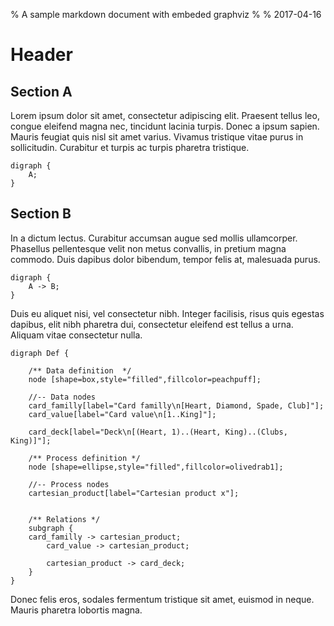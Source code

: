% A sample markdown document with embeded graphviz
%
% 2017-04-16

# Header

## Section A

Lorem ipsum dolor sit amet, consectetur adipiscing elit. Praesent tellus leo, congue eleifend magna nec, tincidunt lacinia turpis. Donec a ipsum sapien. Mauris feugiat quis nisl sit amet varius. Vivamus tristique vitae purus in sollicitudin. Curabitur et turpis ac turpis pharetra tristique.

~~~  graphviz
digraph {
    A;
}
~~~

## Section B

In a dictum lectus. Curabitur accumsan augue sed mollis ullamcorper. Phasellus pellentesque velit non metus convallis, in pretium magna commodo. Duis dapibus dolor bibendum, tempor felis at, malesuada purus.

~~~  graphviz
digraph {
    A -> B;
}
~~~

Duis eu aliquet nisi, vel consectetur nibh. Integer facilisis, risus quis egestas dapibus, elit nibh pharetra dui, consectetur eleifend est tellus a urna. Aliquam vitae consectetur nulla.

~~~  graphviz
digraph Def {

    /** Data definition  */
    node [shape=box,style="filled",fillcolor=peachpuff];

    //-- Data nodes
    card_familly[label="Card familly\n[Heart, Diamond, Spade, Club]"];
    card_value[label="Card value\n[1..King]"];

    card_deck[label="Deck\n[(Heart, 1)..(Heart, King)..(Clubs, King)]"];

    /** Process definition */
    node [shape=ellipse,style="filled",fillcolor=olivedrab1];

    //-- Process nodes
    cartesian_product[label="Cartesian product x"];


    /** Relations */		
    subgraph {
	card_familly -> cartesian_product;
        card_value -> cartesian_product;

        cartesian_product -> card_deck;
    }
}
~~~

Donec felis eros, sodales fermentum tristique sit amet, euismod in neque. Mauris pharetra lobortis magna.
